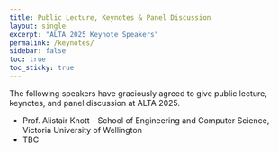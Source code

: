 ```yaml
---
title: Public Lecture, Keynotes & Panel Discussion
layout: single
excerpt: "ALTA 2025 Keynote Speakers"
permalink: /keynotes/
sidebar: false
toc: true
toc_sticky: true
---
```

<style>
    .half {
    width: 50%;
    height: 50%
    }
    .smaller {
    width: 40%;
    height: 40%
    }
</style>

The following speakers have graciously agreed to give public lecture, keynotes, and panel discussion at ALTA 2025.

- Prof. Alistair Knott - School of Engineering and Computer Science, Victoria University of Wellington
- TBC

